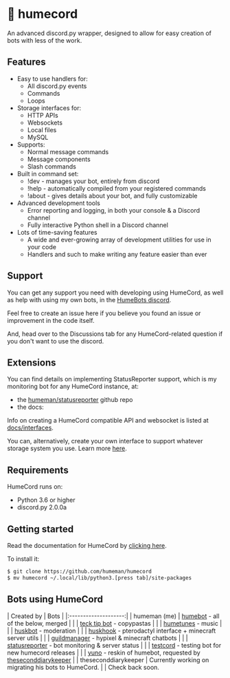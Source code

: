 # 🤖 humecord
An advanced discord.py wrapper, designed to allow for easy creation of bots with less of the work.

## Features
* Easy to use handlers for:
    * All discord.py events
    * Commands
    * Loops
* Storage interfaces for:
    * HTTP APIs
    * Websockets
    * Local files
    * MySQL
* Supports:
    * Normal message commands
    * Message components
    * Slash commands
* Built in command set:
    * !dev - manages your bot, entirely from discord
    * !help - automatically compiled from your registered commands
    * !about - gives details about your bot, and fully customizable
* Advanced development tools
    * Error reporting and logging, in both your console & a Discord channel
    * Fully interactive Python shell in a Discord channel
* Lots of time-saving features
    * A wide and ever-growing array of development utilities for use in your code
    * Handlers and such to make writing any feature easier than ever

## Support
You can get any support you need with developing using HumeCord, as well as help with using my own bots, in the [HumeBots discord](https://discord.gg/nhaRXY28Yn).

Feel free to create an issue here if you believe you found an issue or improvement in the code itself.

And, head over to the Discussions tab for any HumeCord-related question if you don't want to use the discord.

## Extensions
You can find details on implementing StatusReporter support, which is my monitoring bot for any HumeCord instance, at:
* the [humeman/statusreporter](https://github.com/humeman/statusreporter) github repo
* the docs: 

Info on creating a HumeCord compatible API and websocket is listed at [docs/interfaces](docs/interfaces).

You can, alternatively, create your own interface to support whatever storage system you use. Learn more [here](docs/interfaces/create.md).

## Requirements
HumeCord runs on:
* Python 3.6 or higher
* discord.py 2.0.0a

## Getting started
Read the documentation for HumeCord by [clicking here](docs).

To install it:
```sh
$ git clone https://github.com/humeman/humecord
$ mv humecord ~/.local/lib/python3.[press tab]/site-packages
```

## Bots using HumeCord
| Created by           | Bots                                                              |
|:--------------------:|
| humeman (me)         | [humebot](https://humeman/bots/humebot) - all of the below, merged |
|                      | [teck tip bot](https://humeman/bots/tecktip) - copypastas |
|                      | [humetunes](https://humeman/bots/humetunes) - music |
|                      | [huskbot](https://humeman/bots/tecktip) - moderation |
|                      | [huskhook](https://humeman/bots/huskhook) - pterodactyl interface + minecraft server utils |
|                      | [guildmanager](https://humeman/bots/guildmanager) - hypixel & minecraft chatbots |
|                      | [statusreporter](https://github.com/humeman/statusreporter) - bot monitoring & server status |
|                      | [testcord](https://humeman/bots/testcord) - testing bot for new humecord releases |
|                      | [yuno](https://humeman/bots/humebot) - reskin of humebot, requested by [theseconddiarykeeper](https://github.com/TheSecondDiaryKeeper) |
| theseconddiarykeeper | Currently working on migrating his bots to HumeCord. 
|                      | Check back soon.